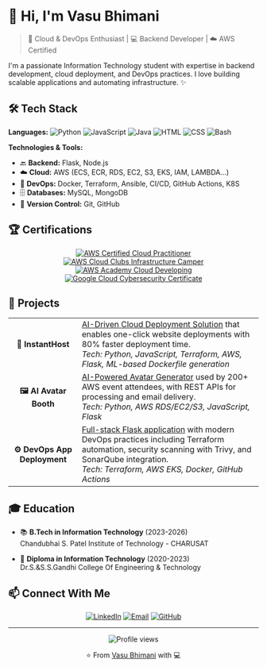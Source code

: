 
# 👋 Hi, I'm Vasu Bhimani

> 🚀 Cloud & DevOps Enthusiast | 💻 Backend Developer | ☁️ AWS Certified

I'm a passionate Information Technology student with expertise in backend development, cloud deployment, and DevOps practices. I love building scalable applications and automating infrastructure. ✨

## 🛠️ Tech Stack

**Languages:** 
![Python](https://img.shields.io/badge/-Python-3776AB?style=flat&logo=Python&logoColor=white)
![JavaScript](https://img.shields.io/badge/-JavaScript-F7DF1E?style=flat&logo=JavaScript&logoColor=black)
![Java](https://img.shields.io/badge/-Java-007396?style=flat&logo=Java&logoColor=white)
![HTML](https://img.shields.io/badge/-HTML5-E34F26?style=flat&logo=html5&logoColor=white)
![CSS](https://img.shields.io/badge/-CSS3-1572B6?style=flat&logo=css3&logoColor=white)
![Bash](https://img.shields.io/badge/-Bash-4EAA25?style=flat&logo=GNU%20Bash&logoColor=white)

**Technologies & Tools:**
- 🔙 **Backend:** Flask, Node.js
- ☁️ **Cloud:** AWS (ECS, ECR, RDS, EC2, S3, EKS, IAM, LAMBDA...)
- 🔄 **DevOps:** Docker, Terraform, Ansible, CI/CD, GitHub Actions, K8S
- 🗄️ **Databases:** MySQL, MongoDB
- 📝 **Version Control:** Git, GitHub

## 🏆 Certifications

<div align="center">
  <a href="https://www.credly.com/badges/dc839928-72c5-472d-8df3-8930f9e5859f/public_url"><img src="https://img.shields.io/badge/-AWS_Certified_Cloud_Practitioner-232F3E?style=for-the-badge&logo=amazon-aws&logoColor=white" alt="AWS Certified Cloud Practitioner"/></a>
  <a href="https://www.credly.com/badges/588a771c-23a9-41d4-beb4-63600d2460b0/public_url"><img src="https://img.shields.io/badge/-AWS_Cloud_Clubs_Infrastructure_Camper-FF9900?style=for-the-badge&logo=amazon-aws&logoColor=white" alt="AWS Cloud Clubs Infrastructure Camper"/></a>
  <a href="https://www.credly.com/badges/4277e19c-e897-42c0-b665-c70e0525ae07/public_url"><img src="https://img.shields.io/badge/-AWS_Academy_Cloud_Developing-232F3E?style=for-the-badge&logo=amazon-aws&logoColor=white" alt="AWS Academy Cloud Developing"/></a>
  <a href="https://www.credly.com/badges/f9cb3dcb-10cf-4638-93c8-0b0e7fc7faf6/public_url"><img src="https://img.shields.io/badge/-Google_Cloud_Cybersecurity-4285F4?style=for-the-badge&logo=google-cloud&logoColor=white" alt="Google Cloud Cybersecurity Certificate"/></a>
</div>

## 🚀 Projects

<table>
  <tr>
    <td align="center"><b>📱 InstantHost</b></td>
    <td><a href="https://github.com/VasuBhimani/InstantHost">AI-Driven Cloud Deployment Solution</a> that enables one-click website deployments with 80% faster deployment time. <br/><i>Tech: Python, JavaScript, Terraform, AWS, Flask, ML-based Dockerfile generation</i></td>
  </tr>
  <tr>
    <td align="center"><b>🖼️ AI Avatar Booth</b></td>
    <td><a href="https://github.com/VasuBhimani/AWS_Booth">AI-Powered Avatar Generator</a> used by 200+ AWS event attendees, with REST APIs for processing and email delivery. <br/><i>Tech: Python, AWS RDS/EC2/S3, JavaScript, Flask</i></td>
  </tr>
  <tr>
    <td align="center"><b>⚙️ DevOps App Deployment</b></td>
    <td><a href="https://github.com/VasuBhimani/HOI-unlimited">Full-stack Flask application</a> with modern DevOps practices including Terraform automation, security scanning with Trivy, and SonarQube integration. <br/><i>Tech: Terraform, AWS EKS, Docker, GitHub Actions</i></td>
  </tr>
</table>

## 🎓 Education

- 📚 **B.Tech in Information Technology** (2023-2026)  
  Chandubhai S. Patel Institute of Technology - CHARUSAT
  
- 📝 **Diploma in Information Technology** (2020-2023)  
  Dr.S.&S.S.Gandhi College Of Engineering & Technology

## 📫 Connect With Me

<div align="center">
  <a href="https://linkedin.com/in/vasubhimani"><img src="https://img.shields.io/badge/LinkedIn-0077B5?style=for-the-badge&logo=linkedin&logoColor=white" alt="LinkedIn"/></a>
  <a href="mailto:vasubhimani93@gmail.com"><img src="https://img.shields.io/badge/Email-D14836?style=for-the-badge&logo=gmail&logoColor=white" alt="Email"/></a>
  <a href="https://github.com/VasuBhimani"><img src="https://img.shields.io/badge/GitHub-100000?style=for-the-badge&logo=github&logoColor=white" alt="GitHub"/></a>
</div>

---

<div align="center">
  <img src="https://komarev.com/ghpvc/?username=VasuBhimani&color=blueviolet&style=flat-square" alt="Profile views" />
  
  ⭐️ From <a href="https://github.com/VasuBhimani">Vasu Bhimani</a> with 💻
</div>
